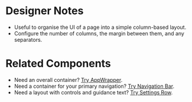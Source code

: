 # Designer Notes
- Useful to organise the UI of a page into a simple column-based layout.
- Configure the number of columns, the margin between them, and any separators.

# Related Components
- Need an overall container? [Try AppWrapper](/components/app-wrapper "Try App Wrapper").
- Need a container for your primary navigation? [Try Navigation Bar](/components/navigation-bar "Try Navigation Bar").
- Need a layout with controls and guidance text? [Try Settings Row](/components/settings-row "Try Settings Row").